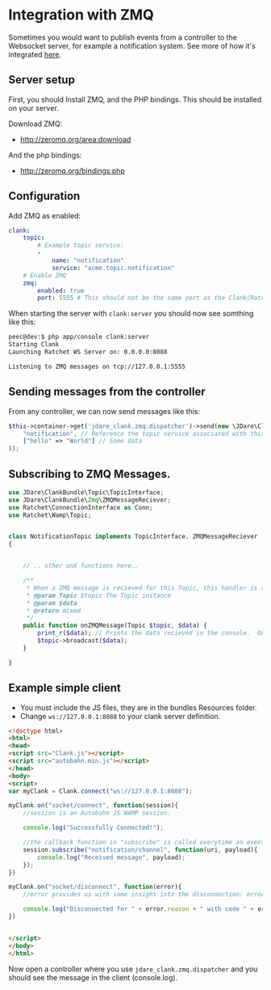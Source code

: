 # Integration with ZMQ

Sometimes you would want to publish events from a controller to the Websocket server, for example a notification system.
See more of how it's integrated [here](http://socketo.me/docs/push).


## Server setup

First, you should Install ZMQ, and the PHP bindings. This should be installed on your server.

Download ZMQ:

- http://zeromq.org/area:download

And the php bindings:

- http://zeromq.org/bindings:php




## Configuration

Add ZMQ as enabled:

```yaml
clank:
    topic:
        # Example topic service:
        -
            name: "notification"
            service: "acme.topic.notification"
    # Enable ZMQ
    zmq:
        enabled: true
        port: 5555 # This should not be the same port as the Clank(Ratchet) server. Default is 5555
```

When starting the server with `clank:server` you should now see somthing like this:

```bash
peec@dev:$ php app/console clank:server
Starting Clank
Launching Ratchet WS Server on: 0.0.0.0:8088

Listening to ZMQ messages on tcp://127.0.0.1:5555
```




## Sending messages from the controller

From any controller, we can now send messages like this:

```php
$this->container->get('jdare_clank.zmq.dispatcher')->send(new \JDare\ClankBundle\Zmq\ZmqMessage(
    "notification", // Reference the topic service associated with this message.
    ["hello" => "World"] // Some data
));
```

## Subscribing to ZMQ Messages.

```php
use JDare\ClankBundle\Topic\TopicInterface;
use JDare\ClankBundle\Zmq\ZMQMessageReciever;
use Ratchet\ConnectionInterface as Conn;
use Ratchet\Wamp\Topic;


class NotificationTopic implements TopicInterface, ZMQMessageReciever
{


    // .. other onX functions here..

    /**
     * When a ZMQ message is recieved for this Topic, this handler is called.
     * @param Topic $topic The Topic instance
     * @param $data
     * @return mixed
     */
    public function onZMQMessage(Topic $topic, $data) {
        print_r($data); // Prints the data recieved in the console.  Only if someone has subscribed to this channel.
        $topic->broadcast($data);
    }

}
```

## Example simple client

- You must include the JS files, they are in the bundles Resources folder.
- Change `ws://127.0.0.1:8088` to your clank server definition.

```html
<!doctype html>
<html>
<head>
<script src="Clank.js"></script>
<script src="autobahn.min.js"></script>
</head>
<body>
<script>
var myClank = Clank.connect("ws://127.0.0.1:8088");

myClank.on("socket/connect", function(session){
    //session is an Autobahn JS WAMP session.

    console.log("Successfully Connected!");

	//the callback function in "subscribe" is called everytime an event is published in that channel.
    session.subscribe("notification/channel", function(uri, payload){
        console.log("Received message", payload);
    });
})

myClank.on("socket/disconnect", function(error){
    //error provides us with some insight into the disconnection: error.reason and error.code

    console.log("Disconnected for " + error.reason + " with code " + error.code);
})


</script>
</body>
</html>
```


Now open a controller where you use `jdare_clank.zmq.dispatcher` and you should see the message in the client (console.log).